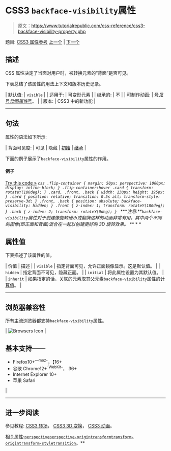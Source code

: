 # CSS3 `backface-visibility`属性

> 原文：<https://www.tutorialrepublic.com/css-reference/css3-backface-visibility-property.php>

题目: [CSS3 属性参考](css3-properties.php) [上一个](css3-animation-timing-function-property.php) | [下一个](css-background-property.php)

## 描述

CSS 属性决定了当面对用户时，被转换元素的“背面”是否可见。

下表总结了该属性的用法上下文和版本历史记录。

| 默认值: | `visible` |
| 适用于: | 可变形元素 |
| 继承的: | 不 |
| 可制作动画: | [号*见*号*动图属性*号](css-animatable-properties.php)。 |
| 版本: | CSS3 中的新功能 |

* * *

## 句法

属性的语法如下所示:

| 背面可见度: | 可见 &#124; 隐藏 &#124; [初始](../definitions.php#initial) &#124; [继承](../definitions.php#inherit) |

下面的例子展示了`backface-visibility`属性的作用。

#### 例子

[Try this code »](../codelab.php?topic=css3&file=backface-visibility-property "Try this code using online Editor") *```css
.flip-container {
    margin: 50px;
    perspective: 1000px;
    display: inline-block;
}
.flip-container:hover .card {
    transform: rotateY(180deg);
}
.card, .front, .back {
    width: 130px;
    height: 195px;
}
.card {
    position: relative;
    transition: 0.5s all;
    transform-style: preserve-3d;
}
.front, .back {
    position: absolute;
    backface-visibility: hidden;
}
.front {
    z-index: 1;
    transform: rotateY(180deg);
}
.back {
    z-index: 2;
    transform: rotateY(0deg);
}
```*  ****注意:**`backface-visibility`属性对于创建像旋转硬币或翻牌这样的动画非常有用，其中两个不同的图像(即正面和背面)混合在一起以创建更好的 3D 旋转效果。*  ** * *

## 属性值

下表描述了该属性的值。

| 价值 | 描述 |
| `visible` | 指定背面可见，允许正面镜像显示。这是默认值。 |
| `hidden` | 指定背面不可见，隐藏正面。 |
| `initial` | 将此属性设置为其默认值。 |
| `inherit` | 如果指定的话，关联的元素取其父元素`backface-visibility`属性的[计算值](../definitions.php#computed-value)。 |

* * *

## 浏览器兼容性

所有主流浏览器都支持`backface-visibility`属性。

| ![Browsers Icon](img/e9331123c77668c1832e541c2fca1002.png) | 

## 基本支持——

*   Firefox10+<sup class="badge">—moz-</sup>，【16+
*   谷歌 Chrome12+<sup class="badge">-WebKit-</sup>， 36+
*   Internet Explorer 10+
*   苹果 Safari

 |

* * *

## 进一步阅读

参见教程: [CSS3 转场](../css-tutorial/css3-transitions.php)， [CSS3 3D 变换](../css-tutorial/css3-3d-transforms.php)， [CSS3 动画](../css-tutorial/css3-animations.php)。

相关属性:[`perspective`](css3-perspective-property.php)[`perspective-origin`](css3-perspective-origin-property.php)[`transform`](css3-transform-property.php)[`transform-origin`](css3-transform-origin-property.php)[`transform-style`](css3-transform-style-property.php)[`transition`](css3-transition-property.php)。**
